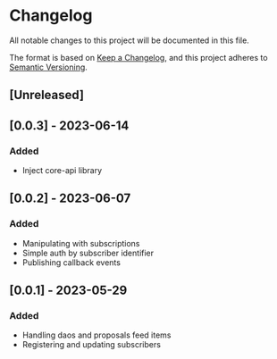 # Changelog

All notable changes to this project will be documented in this file.

The format is based on [Keep a Changelog](https://keepachangelog.com/en/1.0.0/), and this project adheres
to [Semantic Versioning](https://semver.org/spec/v2.0.0.html).

## [Unreleased]

## [0.0.3] - 2023-06-14

### Added
- Inject core-api library

## [0.0.2] - 2023-06-07

### Added
- Manipulating with subscriptions
- Simple auth by subscriber identifier
- Publishing callback events

## [0.0.1] - 2023-05-29

### Added
- Handling daos and proposals feed items
- Registering and updating subscribers
